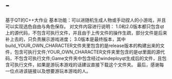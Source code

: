# -
基于QT的C++大作业
基本功能：可以进随机生成人物或手动捏人的小游戏，并且可以实现选色自由与角色保存。
对文件内容进行说明：
1.0和2.0版本都只包含qt上的源代码，不包含可执行文件，并且由于上传文件的操作生疏，部分文件是后来补上去的，只负责展示游戏进度；
3.0版本是最终版本，其中build_YOUR_OWN_CHARACTER文件夹里包含的是release版本的构建出来的文件，包含可执行文件;YOUR_OWN_CHARACTER文件夹里包含的是qt里面的源代码，不包含可执行文件;Game文件夹中包含经过windeployqt生成后的文件，且包含可执行文件，如果是游玩本游戏的话建议直接下载这个文件夹。
最后，感谢每一位点进该链接以及想要游玩本游戏的人。
